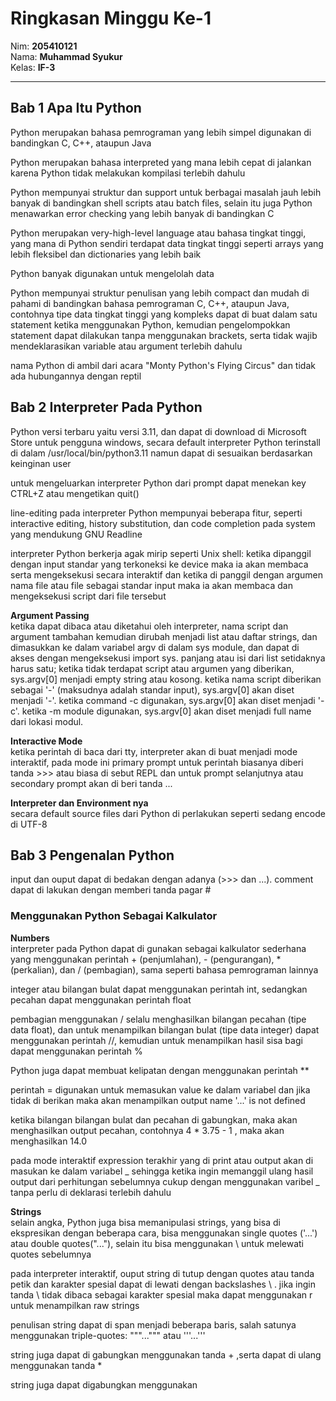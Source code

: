 # Ringkasan Minggu Ke-1
Nim: **205410121**<br>
Nama: **Muhammad Syukur**<br>
Kelas: **IF-3**
___
## Bab 1 Apa Itu Python
Python merupakan bahasa pemrograman yang lebih simpel digunakan di bandingkan C, C++, ataupun Java

Python merupakan bahasa interpreted yang mana lebih cepat di jalankan karena Python tidak melakukan kompilasi terlebih dahulu
 
Python mempunyai struktur dan support untuk berbagai masalah jauh lebih banyak di bandingkan shell scripts atau batch files, selain itu juga Python menawarkan error checking yang lebih banyak di bandingkan C
 
Python merupakan very-high-level language atau bahasa tingkat tinggi, yang mana di Python sendiri terdapat data tingkat tinggi seperti arrays yang lebih fleksibel dan dictionaries yang lebih baik
 
Python banyak digunakan untuk mengelolah data
 
Python mempunyai struktur penulisan yang lebih compact dan mudah di pahami di bandingkan bahasa pemrograman C, C++, ataupun Java, contohnya tipe data tingkat tinggi yang kompleks dapat di buat dalam satu statement ketika menggunakan Python, kemudian pengelompokkan statement dapat dilakukan tanpa menggunakan brackets, serta tidak wajib mendeklarasikan variable atau argument terlebih dahulu
 
nama Python di ambil dari acara "Monty Python's Flying Circus" dan tidak ada hubungannya dengan reptil

## Bab 2 Interpreter Pada Python
Python versi terbaru yaitu versi 3.11, dan dapat di download di Microsoft Store untuk pengguna windows, secara default interpreter Python terinstall di dalam /usr/local/bin/python3.11 namun dapat di sesuaikan berdasarkan keinginan user

untuk mengeluarkan interpreter Python dari prompt dapat menekan key CTRL+Z atau mengetikan quit()

line-editing pada interpreter Python mempunyai beberapa fitur, seperti interactive editing, history substitution, dan code completion pada system yang mendukung GNU Readline

interpreter Python berkerja agak mirip seperti Unix shell: ketika dipanggil dengan input standar yang terkoneksi ke device maka ia akan membaca serta mengeksekusi secara interaktif dan ketika di panggil dengan argumen nama file atau file sebagai standar input maka ia akan membaca dan mengeksekusi script dari file tersebut

__Argument Passing__<br>
ketika dapat dibaca atau diketahui oleh interpreter, nama script dan argument tambahan kemudian dirubah menjadi list atau daftar strings, dan dimasukkan ke dalam variabel argv di dalam sys module, dan dapat di akses dengan mengeksekusi import sys. panjang atau isi dari list setidaknya harus satu; ketika tidak terdapat script atau argumen yang diberikan, sys.argv[0] menjadi empty string atau kosong. ketika nama script diberikan sebagai '-' (maksudnya adalah standar input), sys.argv[0] akan diset menjadi '-'. ketika command -c digunakan, sys.argv[0] akan diset menjadi '-c'. ketika -m module digunakan, sys.argv[0] akan diset menjadi full name dari lokasi modul.

__Interactive Mode__<br>
ketika perintah di baca dari tty, interpreter akan di buat menjadi mode interaktif, pada mode ini primary prompt untuk perintah biasanya diberi tanda >>> atau biasa di sebut REPL dan untuk prompt selanjutnya atau secondary prompt akan di beri tanda ...

__Interpreter dan Environment nya__<br>
secara default source files dari Python di perlakukan seperti sedang encode di UTF-8

## Bab 3 Pengenalan Python
input dan ouput dapat di bedakan dengan adanya (>>> dan ...). comment dapat di lakukan dengan memberi tanda pagar #
### Menggunakan Python Sebagai Kalkulator
__Numbers__<br>
interpreter pada Python dapat di gunakan sebagai kalkulator sederhana yang menggunakan perintah + (penjumlahan), - (pengurangan), * (perkalian), dan / (pembagian), sama seperti bahasa pemrograman lainnya

integer atau bilangan bulat dapat menggunakan perintah int, sedangkan pecahan dapat menggunakan perintah float

pembagian menggunakan / selalu menghasilkan bilangan pecahan (tipe data float), dan untuk menampilkan bilangan bulat (tipe data integer) dapat menggunakan perintah //, kemudian untuk menampilkan hasil sisa bagi dapat menggunakan perintah %

Python juga dapat membuat kelipatan dengan menggunakan perintah **

perintah = digunakan untuk memasukan value ke dalam variabel dan jika tidak di berikan maka akan menampilkan output name '...' is not defined

ketika bilangan bilangan bulat dan pecahan di gabungkan, maka akan menghasilkan output pecahan, contohnya 4 * 3.75 - 1 , maka akan menghasilkan 14.0

pada mode interaktif expression terakhir yang di print atau output akan di masukan ke dalam variabel _ sehingga ketika ingin memanggil ulang hasil output dari perhitungan sebelumnya cukup dengan menggunakan varibel _ tanpa perlu di deklarasi terlebih dahulu

__Strings__<br>
selain angka, Python juga bisa memanipulasi strings, yang bisa di ekspresikan dengan beberapa cara, bisa menggunakan single quotes ('...') atau double quotes("..."), selain itu bisa menggunakan \ untuk melewati quotes sebelumnya

pada interpreter interaktif, ouput string di tutup dengan quotes atau tanda petik dan karakter spesial dapat di lewati dengan backslashes \ . jika ingin tanda \ tidak dibaca sebagai karakter spesial maka dapat menggunakan r untuk menampilkan raw strings

penulisan string dapat di span menjadi beberapa baris, salah satunya menggunakan triple-quotes: """...""" atau '''...'''

string juga dapat di gabungkan menggunakan tanda + ,serta dapat di ulang menggunakan tanda *

string juga dapat digabungkan menggunakan                
